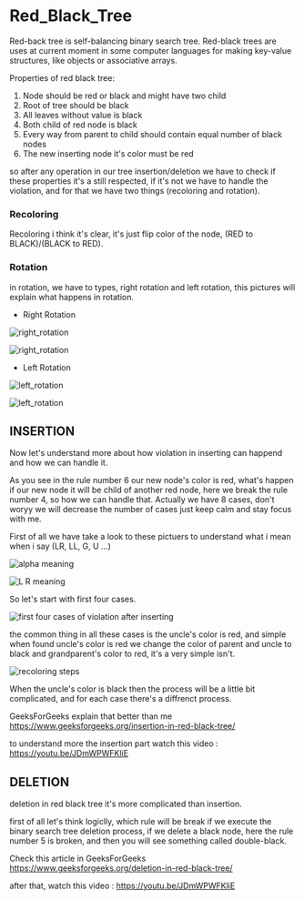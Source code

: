 # Red_Black_Tree

Red-back tree is self-balancing binary search tree. Red-black trees are uses at current moment in some computer languages for making key-value structures, like objects or associative arrays.

Properties of red black tree:

1) Node should be red or black and might have two child
2) Root of tree should be black
3) All leaves without value is black
4) Both child of red node is black
5) Every way from parent to child should contain equal number of black nodes
6) The new inserting node it's color must be red

so after any operation in our tree insertion/deletion we have to check if these properties it's a still respected, if it's not we have to handle the violation, and for that we have two things (recoloring and rotation).

### Recoloring 
Recoloring i think it's clear, it's just flip color of the node, (RED to BLACK)/(BLACK to RED).

### Rotation

in rotation, we have to types, right rotation and left rotation, this pictures will explain what happens in rotation.

- Right Rotation

![right_rotation](https://github.com/skeet1/Red_Black_Tree/blob/main/img/right_rotate.png?raw=true)

![right_rotation](https://github.com/skeet1/Red_Black_Tree/blob/main/img/right_r.gif?raw=true)

- Left Rotation

![left_rotation](https://github.com/skeet1/Red_Black_Tree/blob/main/img/left_rotati.png?raw=true)

![left_rotation](https://github.com/skeet1/Red_Black_Tree/blob/main/img/left_r.gif?raw=true)

## INSERTION

Now let's understand more about how violation in inserting can happend and how we can handle it.

As you see in the rule number 6 our new node's color is red, what's happen if our new node it will be child of another red node, here we break the rule number 4, so how we can handle that.
Actually we have 8 cases, don't woryy we will decrease the number of cases just keep calm and stay focus with me.

First of all we have take a look to these pictuers to understand what i mean when i say (LR, LL, G, U ...)

![alpha meaning](https://github.com/skeet1/Red_Black_Tree/blob/main/img/alpha_meaning.png?raw=true)

![L R meaning](https://github.com/skeet1/Red_Black_Tree/blob/main/img/LR_meaning.png?raw=true)

So let's start with first four cases.

![first four cases of violation after inserting](https://github.com/skeet1/Red_Black_Tree/blob/main/img/first_four_cases.png?raw=true)

the common thing in all these cases is the uncle's color is red, and simple when found uncle's color is red we change the color of parent and uncle to black and grandparent's color to red, it's a very simple isn't.

![recoloring steps](https://github.com/skeet1/Red_Black_Tree/blob/main/img/recoloring_in_first_four_cases.svg?raw=true)

When the uncle's color is black then the process will be a little bit complicated, and for each case there's a diffrenct process.

GeeksForGeeks explain that better than me https://www.geeksforgeeks.org/insertion-in-red-black-tree/

to understand more the insertion part watch this video : https://youtu.be/JDmWPWFKliE

## DELETION

deletion in red black tree it's more complicated than insertion.

first of all let's think logiclly, which rule will be break if we execute the binary search tree deletion process, if we delete a black node, here the rule number 5 is broken, and then you will see something called double-black.

Check this article in GeeksForGeeks https://www.geeksforgeeks.org/deletion-in-red-black-tree/

after that, watch this video : https://youtu.be/JDmWPWFKliE

